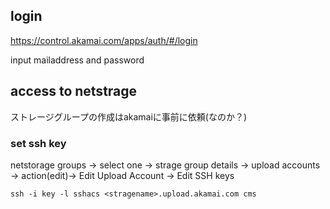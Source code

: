 

login
-------

https://control.akamai.com/apps/auth/#/login


input mailaddress and password



access to netstrage
----------------

ストレージグループの作成はakamaiに事前に依頼(なのか？)


### set ssh key

netstorage groups -> select one -> strage group details -> upload accounts -> action(edit)-> Edit Upload Account -> Edit SSH keys


```
ssh -i key -l sshacs <stragename>.upload.akamai.com cms
```

